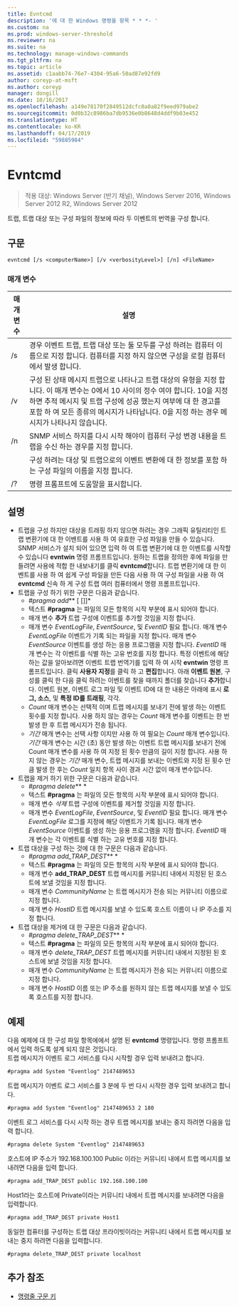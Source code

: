 ```yaml
---
title: Evntcmd
description: '에 대 한 Windows 명령을 항목 * * *- '
ms.custom: na
ms.prod: windows-server-threshold
ms.reviewer: na
ms.suite: na
ms.technology: manage-windows-commands
ms.tgt_pltfrm: na
ms.topic: article
ms.assetid: c1aabb74-76e7-4304-95a6-50ad87e92fd9
author: coreyp-at-msft
ms.author: coreyp
manager: dongill
ms.date: 10/16/2017
ms.openlocfilehash: a149e78170f2849512dcfc0a0a82f9eed979abe2
ms.sourcegitcommit: 0d0b32c8986ba7db9536e0b8648d4ddf9b03e452
ms.translationtype: HT
ms.contentlocale: ko-KR
ms.lasthandoff: 04/17/2019
ms.locfileid: "59885984"
---
```

# <a name="evntcmd"></a>Evntcmd

>적용 대상: Windows Server (반기 채널), Windows Server 2016, Windows Server 2012 R2, Windows Server 2012

트랩, 트랩 대상 또는 구성 파일의 정보에 따라 두 이벤트의 번역을 구성 합니다.   
## <a name="syntax"></a>구문  
```  
evntcmd [/s <computerName>] [/v <verbosityLevel>] [/n] <FileName>  
```  
### <a name="parameters"></a>매개 변수  
|매개 변수|설명|  
|-------|--------|  
|/s <computerName>|경우 이벤트 트랩, 트랩 대상 또는 둘 모두를 구성 하려는 컴퓨터 이름으로 지정 합니다. 컴퓨터를 지정 하지 않으면 구성을 로컬 컴퓨터에서 발생 합니다.|  
|/v <verbosityLevel>|구성 된 상태 메시지 트랩으로 나타나고 트랩 대상의 유형을 지정 합니다. 이 매개 변수는 0에서 10 사이의 정수 여야 합니다. 10을 지정 하면 추적 메시지 및 트랩 구성에 성공 했는지 여부에 대 한 경고를 포함 하 여 모든 종류의 메시지가 나타납니다. 0을 지정 하는 경우 메시지가 나타나지 않습니다.|  
|/n|SNMP 서비스 하지를 다시 시작 해야이 컴퓨터 구성 변경 내용을 트랩을 수신 하는 경우를 지정 합니다.|  
|<FileName>|구성 하려는 대상 및 트랩으로의 이벤트 변환에 대 한 정보를 포함 하는 구성 파일의 이름을 지정 합니다.|  
|/?|명령 프롬프트에 도움말을 표시합니다.|  
## <a name="remarks"></a>설명  
-   트랩을 구성 하지만 대상을 트래핑 하지 않으면 하려는 경우 그래픽 유틸리티인 트랩 변환기에 대 한 이벤트를 사용 하 여 유효한 구성 파일을 만들 수 있습니다. SNMP 서비스가 설치 되어 있으면 입력 하 여 트랩 변환기에 대 한 이벤트를 시작할 수 있습니다 **evntwin** 명령 프롬프트입니다. 원하는 트랩을 정의한 후에 파일을 만들려면 사용에 적합 한 내보내기를 클릭 **evntcmd**합니다. 트랩 변환기에 대 한 이벤트를 사용 하 여 쉽게 구성 파일을 만든 다음 사용 하 여 구성 파일을 사용 하 여 **evntcmd** 신속 하 게 구성 트랩 여러 컴퓨터에서 명령 프롬프트입니다.  
-   트랩을 구성 하기 위한 구문은 다음과 같습니다.  
    * *#pragma add***<EventLogFile> <EventSource> <EventID> [<Count> [<Period>]]*  
    -   텍스트 **#pragma** 는 파일의 모든 항목의 시작 부분에 표시 되어야 합니다.  
    -   매개 변수 **추가** 트랩 구성에 이벤트를 추가할 것임을 지정 합니다.  
    -   매개 변수 *EventLogFile*, *EventSource*, 및 *EventID* 필요 합니다. 매개 변수 *EventLogFile* 이벤트가 기록 되는 파일을 지정 합니다. 매개 변수 *EventSource* 이벤트를 생성 하는 응용 프로그램을 지정 합니다. *EventID* 매개 변수는 각 이벤트를 식별 하는 고유 번호를 지정 합니다. 특정 이벤트에 해당 하는 값을 알아보려면 이벤트 트랩 번역기를 입력 하 여 시작 **evntwin** 명령 프롬프트입니다. 클릭 **사용자 지정**를 클릭 하 고 **편집**합니다. 아래 **이벤트 원본**, 구성를 클릭 한 다음 클릭 하려는 이벤트를 찾을 때까지 폴더를 찾습니다 **추가**합니다. 이벤트 원본, 이벤트 로그 파일 및 이벤트 ID에 대 한 내용은 아래에 표시 **로그, 소스**, 및 **특정 ID를 트래핑**, 각각.  
    -   *Count* 매개 변수는 선택적 이며 트랩 메시지를 보내기 전에 발생 하는 이벤트 횟수를 지정 합니다. 사용 하지 않는 경우는 *Count* 매개 변수를 이벤트는 한 번 발생 한 후 트랩 메시지가 전송 됩니다.  
    -   *기간* 매개 변수는 선택 사항 이지만 사용 하 여 필요는 *Count* 매개 변수입니다. *기간* 매개 변수는 시간 (초) 동안 발생 하는 이벤트 트랩 메시지를 보내기 전에 Count 매개 변수를 사용 하 여 지정 된 횟수 만큼의 길이 지정 합니다. 사용 하지 않는 경우는 *기간* 매개 변수, 트랩 메시지를 보내는 이벤트와 지정 된 횟수 만큼 발생 한 후는 *Count* 일치 항목 사이 경과 시간 없이 매개 변수입니다.  
-   트랩을 제거 하기 위한 구문은 다음과 같습니다.  
    * *#pragma delete***<EventLogFile> <EventSource> <EventID>*  
    -   텍스트 **#pragma** 는 파일의 모든 항목의 시작 부분에 표시 되어야 합니다.  
    -   매개 변수 *삭제* 트랩 구성에 이벤트를 제거할 것임을 지정 합니다.  
    -   매개 변수 *EventLogFile*,  *EventSource*, 및 *EventID* 필요 합니다. 매개 변수 *EventLogFile* 로그를 지정에 해당 이벤트가 기록 됩니다. 매개 변수 *EventSource* 이벤트를 생성 하는 응용 프로그램을 지정 합니다. *EventID* 매개 변수는 각 이벤트를 식별 하는 고유 번호를 지정 합니다.  
-   트랩 대상을 구성 하는 것에 대 한 구문은 다음과 같습니다.  
    * *#pragma add_TRAP_DEST***<CommunityName> <HostID>*  
    -   텍스트 **#pragma** 는 파일의 모든 항목의 시작 부분에 표시 되어야 합니다.  
    -   매개 변수 **add_TRAP_DEST** 트랩 메시지를 커뮤니티 내에서 지정된 된 호스트에 보낼 것임을 지정 합니다.  
    -   매개 변수 *CommunityName* 는 트랩 메시지가 전송 되는 커뮤니티 이름으로 지정 합니다.  
    -   매개 변수 *HostID* 트랩 메시지를 보낼 수 있도록 호스트 이름이 나 IP 주소를 지정 합니다.  
-   트랩 대상을 제거에 대 한 구문은 다음과 같습니다.  
    * *#pragma delete_TRAP_DEST***<CommunityName> <HostID>*  
    -   텍스트 **#pragma** 는 파일의 모든 항목의 시작 부분에 표시 되어야 합니다.  
    -   매개 변수 *delete_TRAP_DEST* 트랩 메시지를 커뮤니티 내에서 지정된 된 호스트에 보낼 것임을 지정 합니다.  
    -   매개 변수 *CommunityName* 는 트랩 메시지가 전송 되는 커뮤니티 이름으로 지정 합니다.  
    -   매개 변수 *HostID* 이름 또는 IP 주소를 원하지 않는 트랩 메시지를 보낼 수 있도록 호스트를 지정 합니다.  
## <a name="BKMK_Examples"></a>예제  
다음 예제에 대 한 구성 파일 항목에에서 설명 된 **evntcmd** 명령입니다. 명령 프롬프트에서 입력 하도록 설계 되지 않은 것입니다.  
트랩 메시지가 이벤트 로그 서비스를 다시 시작할 경우 입력 보내려고 합니다.  
```  
#pragma add System "Eventlog" 2147489653  
```  
트랩 메시지가 이벤트 로그 서비스를 3 분에 두 번 다시 시작한 경우 입력 보내려고 합니다.  
```  
#pragma add System "Eventlog" 2147489653 2 180  
```  
이벤트 로그 서비스를 다시 시작 하는 경우 트랩 메시지를 보내는 중지 하려면 다음을 입력 합니다.  
```  
#pragma delete System "Eventlog" 2147489653  
```  
호스트에 IP 주소가 192.168.100.100 Public 이라는 커뮤니티 내에서 트랩 메시지를 보내려면 다음을 입력 합니다.  
```  
#pragma add_TRAP_DEST public 192.168.100.100  
```  
Host1라는 호스트에 Private이라는 커뮤니티 내에서 트랩 메시지를 보내려면 다음을 입력합니다.  
```  
#pragma add_TRAP_DEST private Host1  
```  
동일한 컴퓨터를 구성하는 트랩 대상 프라이빗이라는 커뮤니티 내에서 트랩 메시지를 보내는 중지 하려면 다음을 입력합니다.  
```  
#pragma delete_TRAP_DEST private localhost  
```  
## <a name="additional-references"></a>추가 참조  
-   [명령줄 구문 키](command-line-syntax-key.md)  

